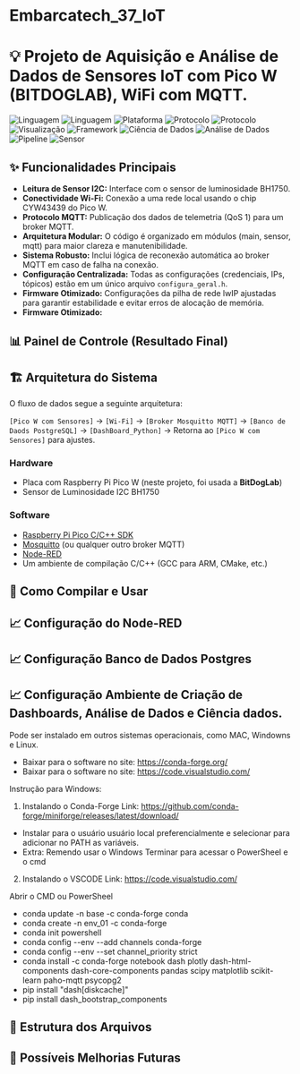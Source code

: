 # Embarcatech_37_IoT

# 💡 Projeto de Aquisição e Análise de Dados de Sensores IoT com Pico W (BITDOGLAB), WiFi com MQTT.

![Linguagem](https://img.shields.io/badge/Linguagem-C-blue.svg)
![Linguagem](https://img.shields.io/badge/Linguagem-Python-yellow.svg)
![Plataforma](https://img.shields.io/badge/Plataforma-Raspberry%20Pi%20Pico%20W-purple.svg)
![Protocolo](https://img.shields.io/badge/Protocolo-MQTT-orange.svg)
![Protocolo](https://img.shields.io/badge/Protocolo-WiFi-blue)
![Visualização](https://img.shields.io/badge/Visualização-Node--RED-red.svg)
![Framework](https://img.shields.io/badge/Framework-Dash-blue?logo=plotly)
![Ciência de Dados](https://img.shields.io/badge/Ciência%20de%20Dados-Ativa-blueviolet?logo=scikit-learn)
![Análise de Dados](https://img.shields.io/badge/Análise%20de%20Dados-Em%20Curso-lightgrey?logo=pandas&logoColor=black)
![Pipeline](https://img.shields.io/badge/Pipeline-Dados-green?logo=airflow&logoColor=white)
![Sensor](https://img.shields.io/badge/Sensor-AHT10-9cf.svg)



## ✨ Funcionalidades Principais

* **Leitura de Sensor I2C:** Interface com o sensor de luminosidade BH1750.
* **Conectividade Wi-Fi:** Conexão a uma rede local usando o chip CYW43439 do Pico W.
* **Protocolo MQTT:** Publicação dos dados de telemetria (QoS 1) para um broker MQTT.
* **Arquitetura Modular:** O código é organizado em módulos (main, sensor, mqtt) para maior clareza e manutenibilidade.
* **Sistema Robusto:** Inclui lógica de reconexão automática ao broker MQTT em caso de falha na conexão.
* **Configuração Centralizada:** Todas as configurações (credenciais, IPs, tópicos) estão em um único arquivo `configura_geral.h`.
* **Firmware Otimizado:** Configurações da pilha de rede lwIP ajustadas para garantir estabilidade e evitar erros de alocação de memória.
* **Firmware Otimizado:** 

## 📊 Painel de Controle (Resultado Final)

## 🏗️ Arquitetura do Sistema

O fluxo de dados segue a seguinte arquitetura:

`[Pico W com Sensores]` -> `[Wi-Fi]` -> `[Broker Mosquitto MQTT]` -> `[Banco de Daods PostgreSQL]` -> `[DashBoard_Python]` -> Retorna ao `[Pico W com Sensores]` para ajustes.


### Hardware
* Placa com Raspberry Pi Pico W (neste projeto, foi usada a **BitDogLab**)
* Sensor de Luminosidade I2C BH1750

### Software

* [Raspberry Pi Pico C/C++ SDK](https://github.com/raspberrypi/pico-sdk)
* [Mosquitto](https://mosquitto.org/) (ou qualquer outro broker MQTT)
* [Node-RED](https://nodered.org/)
* Um ambiente de compilação C/C++ (GCC para ARM, CMake, etc.)

## 🚀 Como Compilar e Usar

## 📈 Configuração do Node-RED

## 📈 Configuração Banco de Dados Postgres

## 📈 Configuração Ambiente de Criação de Dashboards, Análise de Dados e Ciência dados.

Pode ser instalado em outros sistemas operacionais, como MAC, Windowns e Linux.
- Baixar para o software no site:
https://conda-forge.org/
- Baixar para o software no site:
https://code.visualstudio.com/

Instrução para Windows:

1) Instalando o Conda-Forge
Link: https://github.com/conda-forge/miniforge/releases/latest/download/
- Instalar para o usuário usuário local preferencialmente e 
selecionar para adicionar no PATH as variáveis.
- Extra: Remendo usar o Windows Terminar para acessar o PowerSheel e o cmd

2) Instalando o VSCODE
Link: https://code.visualstudio.com/

Abrir o CMD ou PowerSheel

- conda update -n base -c conda-forge conda
- conda create -n env_01 -c conda-forge
- conda init powershell
- conda config --env --add channels conda-forge
- conda config --env --set channel_priority strict
- conda install -c conda-forge notebook dash plotly dash-html-components dash-core-components pandas scipy matplotlib scikit-learn paho-mqtt psycopg2
- pip install "dash[diskcache]" 
- pip install dash_bootstrap_components

## 📂 Estrutura dos Arquivos

## 🔮 Possíveis Melhorias Futuras

